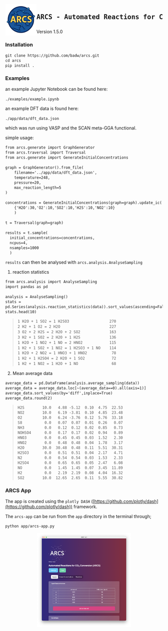 

<img src="./static/ARCS_Logo.png" width="100" align="left" alt="ARCS Logo seasoned by ChatGPT"> 

<div id="toc">
  <ul style="list-style: none">
    <summary>
      <h2> <pre>ARCS - Automated Reactions for CO<sub>2</sub> Storage</pre> </h2>
    </summary>
  </ul>
</div>
Version 1.5.0

### Installation

```
git clone https://github.com/badw/arcs.git
cd arcs
pip install . 
```

### Examples

an example Jupyter Notebook can be found here: 


`./examples/example.ipynb`

an example DFT data is found here: 

`./app/data/dft_data.json`

which was run using VASP and the SCAN meta-GGA functional. 


simple usage: 

```
from arcs.generate import GraphGenerator
from arcs.traversal import Traversal
from arcs.generate import GenerateInitialConcentrations

graph = GraphGenerator().from_file(
    filename='../app/data/dft_data.json',
    temperature=248,
    pressure=20,
    max_reaction_length=5
)

concentrations = GenerateInitialConcentrations(graph=graph).update_ic(
    {'H2O':30,'O2':10,'SO2':10,'H2S':10,'NO2':10}
    )

t = Traversal(graph=graph)

results = t.sample(
  initial_concentrations=concentrations,
  ncpus=4,
  nsamples=1000
  )
```

`results` can then be analysed with `arcs.analysis.AnalyseSampling`

1. reaction statistics

```
from arcs.analysis import AnalyseSampling
import pandas as pd 

analysis = AnalyseSampling()
stats = pd.Series(analysis.reaction_statistics(data)).sort_values(ascending=False)
stats.head(10)
```

>```1 H2 + 1 SO2 = 1 O2 + 1 H2S              369
>1 H2O + 1 SO2 = 1 H2SO3                  270
>2 H2 + 1 O2 = 2 H2O                      227
>3 O2 + 2 H2S = 2 H2O + 2 SO2             163
>3 H2 + 1 SO2 = 2 H2O + 1 H2S             136
>1 H2O + 1 NO2 + 1 NO = 2 HNO2            115
>1 H2 + 1 SO2 + 1 NO2 = 1 H2SO3 + 1 NO    114
>1 H2O + 2 NO2 = 1 HNO3 + 1 HNO2           78
>1 H2 + 1 H2SO4 = 2 H2O + 1 SO2            72
>1 H2 + 1 NO2 = 1 H2O + 1 NO               68
>```

2. Mean average data

```
average_data = pd.DataFrame(analysis.average_sampling(data))
average_data = average_data.loc[~(average_data==0).all(axis=1)]
average_data.sort_values(by='diff',inplace=True)
average_data.round(2)
```

>```        initial   mean  diff   sem   std    var
>H2S        10.0   4.88 -5.12  0.10  4.75  22.53
>NO2        10.0   6.19 -3.81  0.10  4.85  23.48
>O2         10.0   6.24 -3.76  0.12  5.76  33.18
>S8          0.0   0.07  0.07  0.01  0.26   0.07
>NH3         0.0   0.12  0.12  0.02  0.85   0.73
>NOHSO4      0.0   0.17  0.17  0.02  0.94   0.89
>HNO3        0.0   0.45  0.45  0.03  1.52   2.30
>HNO2        0.0   0.48  0.48  0.04  1.78   3.17
>H2O        30.0  30.48  0.48  0.11  5.51  30.31
>H2SO3       0.0   0.51  0.51  0.04  2.17   4.71
>N2          0.0   0.54  0.54  0.03  1.53   2.33
>H2SO4       0.0   0.65  0.65  0.05  2.47   6.08
>NO          0.0   1.45  1.45  0.07  3.45  11.89
>H2          0.0   2.19  2.19  0.08  4.04  16.32
>SO2        10.0  12.65  2.65  0.11  5.55  30.82

### ARCS App 

The app is created using the `plotly DASH` ([https://github.com/plotly/dash](https://github.com/plotly/dash)) framework.  

The `arcs-app` can be run from the `app` directory in the terminal through; 

```
python app/arcs-app.py
```


<p align="center">
 <img src="./static/ARCS-gui.png" width="300" height="300">
</p>
